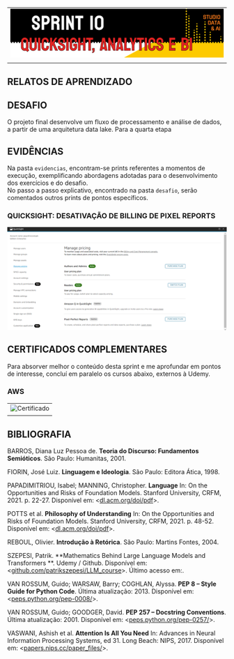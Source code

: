 #

||
|---|
|![Banner](/assets/banner-sprint10.png)|
||

## RELATOS DE APRENDIZADO

## DESAFIO

O projeto final desenvolve um fluxo de processamento e análise de dados, a partir de uma arquitetura data lake. Para a quarta etapa

## EVIDÊNCIAS

Na pasta `evidencias`, encontram-se prints referentes a momentos de execução, exemplificando abordagens adotadas para o desenvolvimento dos exercícios e do desafio.  
No passo a passo explicativo, encontrado na pasta `desafio`, serão comentados outros prints de pontos específicos.

### QUICKSIGHT: DESATIVAÇÃO DE BILLING DE PIXEL REPORTS

![Desativação Pixel Reports](./evidencias/1-billing-desativado-quicksight.png)

## CERTIFICADOS COMPLEMENTARES

Para absorver melhor o conteúdo desta sprint e me aprofundar em pontos de interesse, concluí em paralelo os cursos abaixo, externos à Udemy.

### AWS

| |
|---|
|![Certificado](../sprint10/certificados)|
||

## BIBLIOGRAFIA

BARROS, Diana Luz Pessoa de. **Teoria do Discurso: Fundamentos Semióticos**. São Paulo: Humanitas, 2001.

FIORIN, José Luiz. **Linguagem e Ideologia**. São Paulo: Editora Ática, 1998.

PAPADIMITRIOU, Isabel; MANNING, Christopher. **Language** In: On the Opportunities and Risks of Foundation Models. Stanford University, CRFM, 2021. p. 22-27. Disponível em: <[dl.acm.org/doi/pdf](https://dl.acm.org/doi/pdf/10.1145/1327452)>.

POTTS et al. **Philosophy of Understanding** In: On the Opportunities and Risks of Foundation Models. Stanford University, CRFM, 2021. p. 48-52. Disponível em: <[dl.acm.org/doi/pdf](https://dl.acm.org/doi/pdf/10.1145/1327452)>.

REBOUL, Olivier. **Introdução à Retórica**. São Paulo: Martins Fontes, 2004.

SZEPESI, Patrik. **Mathematics Behind Large Language Models and Transformers
**. Udemy / Github. Disponível em: <[github.com/patrikszepesi/LLM_course](https://github.com/patrikszepesi/LLM_course)>. Último acesso em:.

VAN ROSSUM, Guido; WARSAW, Barry; COGHLAN, Alyssa. **PEP 8 – Style Guide for Python Code**. Última atualização: 2013. Disponível em: <[peps.python.org/pep-0008/](https://peps.python.org/pep-0008/)>.  

VAN ROSSUM, Guido; GOODGER, David. **PEP 257 – Docstring Conventions**. Última atualização: 2001. Disponível em: <[peps.python.org/pep-0257/](https://peps.python.org/pep-0257/)>.

VASWANI, Ashish et al. **Attention Is All You Need** In: Advances in Neural Information Processing Systems, ed 31. Long Beach: NIPS, 2017. Disponível em: <[papers.nips.cc/paper_files/](https://papers.nips.cc/paper_files/paper/2017/file/3f5ee243547dee91fbd053c1c4a845aa-Paper.pdf)>.
